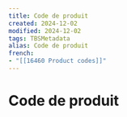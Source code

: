 ```yaml
---
title: Code de produit
created: 2024-12-02
modified: 2024-12-02
tags: TBSMetadata
alias: Code de produit
french:
- "[[16460 Product codes]]"
---
```

# Code de produit
